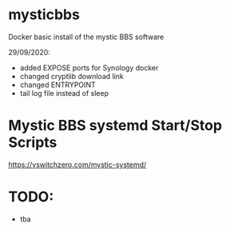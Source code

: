 # mysticbbs

Docker basic install of the mystic BBS software

29/09/2020:
- added EXPOSE ports for Synology docker
- changed cryptlib download link
- changed ENTRYPOINT
- tail log file instead of sleep

# Mystic BBS systemd Start/Stop Scripts

https://vswitchzero.com/mystic-systemd/

# TODO:
- tba


